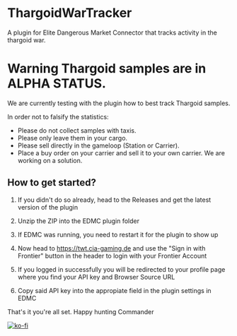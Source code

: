 # ThargoidWarTracker
A plugin for Elite Dangerous Market Connector that tracks activity in the thargoid war.

# Warning Thargoid samples are in ALPHA STATUS.
We are currently testing with the plugin how to best track Thargoid samples.

In order not to falsify the statistics:
- Please do not collect samples with taxis.
- Please only leave them in your cargo.
- Please sell directly in the gameloop (Station or Carrier).
- Place a buy order on your carrier and sell it to your own carrier.
We are working on a solution.

## How to get started?
1. If you didn't do so already, head to the Releases and get the latest version of the plugin

2. Unzip the ZIP into the EDMC plugin folder

3. If EDMC was running, you need to restart it for the plugin to show up

4. Now head to https://twt.cia-gaming.de and use the "Sign in with Frontier" button in the header to login with your Frontier Account

5. If you logged in successfully you will be redirected to your profile page where you find your API key and Browser Source URL

6. Copy said API key into the appropiate field in the plugin settings in EDMC

That's it you're all set. Happy hunting Commander

[![ko-fi](https://ko-fi.com/img/githubbutton_sm.svg)](https://ko-fi.com/M4M3IRXZV)
